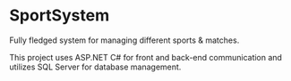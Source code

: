 # SportSystem
Fully fledged system for managing different sports &amp; matches.

This project uses ASP.NET C# for front and back-end communication and utilizes SQL Server for database management.
